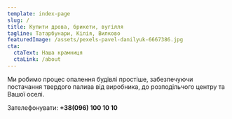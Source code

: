 ```yaml
---
template: index-page
slug: /
title: Купити дрова, брикети, вугілля
tagline: Татарбунари, Кілія, Вилково
featuredImage: /assets/pexels-pavel-danilyuk-6667386.jpg
cta:
  ctaText: Наша крамниця
  ctaLink: /about
---
```

Ми робимо процес опалення будівлі простіше, забезпечуючи постачання твердого палива від виробника, до розподільчого центру та Вашої оселі.

Зателефонувати: **+38(096) 100 10 10**